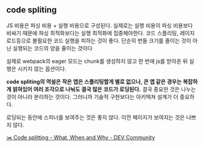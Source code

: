 ## code spliting

JS 비용은 파싱 비용 + 실행 비용으로 구성된다.
실제로는 실행 비용이 파싱 비용보다 비싸기 때문에 파싱 최적화보다는 실행 최적화에 집중해야한다.
코드 스플리팅, 레이지 로드등으로 불필요한 코드 실행을 피하는 것이 좋다.
단순히 번들 크기를 줄이는 것이 아닌 실행되는 코드의 양을 줄이는 것이다

실제로 webpack의 eager 모드는 chunk를 생성하지 않고 한 번에 js를 받아온 뒤 실행은 시키지 않는 옵션이다.

**code spliting의 역설은 작은 앱은 스플리팅할게 별로 없으나, 큰 앱 같은 경우는 복잡하게 얽혀있어 여러 조각으로 나눠도 결국 많은 코드가 로딩된다.** 결국 중요한 것은 나누는 것이 아니라 분리하는 것이다. 그러니까 기술적 구현보다는 아키텍쳐 설계가 더 중요하다.

로딩되는 동안에 스피너를 보여주는 것은 좋지 않다.
이전 페이지가 보여지는 것은 나쁘지 않다.


[✂️ Code splitting - What, When and Why - DEV Community](https://dev.to/thekashey/code-splitting-what-when-and-why-59op)
